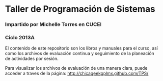 # Taller de Programación de Sistemas
### Impartido por Michelle Torres en CUCEI
### Ciclo 2013A

El contenido de este repositorio son los libros y manuales para el curso, así como los archivos de evaluación continua y seguimiento de la planeación de actividades por sesión.

Para visualizar los archivos de evaluación de una manera clara, puede acceder a traves de la página: http://chicageekgplmx.github.com/TPS/
